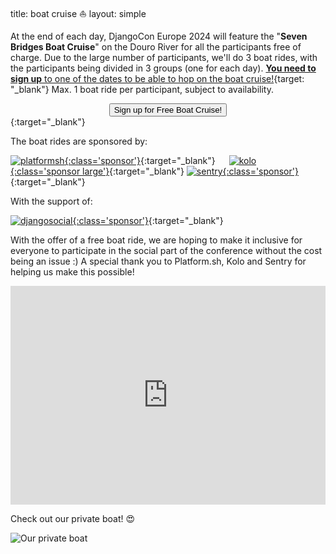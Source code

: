 title: boat cruise ⛵
layout: simple

At the end of each day, DjangoCon Europe 2024 will feature the "**Seven Bridges Boat Cruise**" on the Douro River for all the participants free of charge. Due to the large number of participants, we'll do 3 boat rides, with the participants being divided in 3 groups (one for each day). [**You need to sign up** to one of the dates to be able to hop on the boat cruise!](https://forms.gle/j3CSxu5xey6JquAa8){target: "_blank"} Max. 1 boat ride per participant, subject to availability.

[<center><button class="btn">Sign up for Free Boat Cruise!</button></center>](https://forms.gle/j3CSxu5xey6JquAa8){:target="_blank"}

The boat rides are sponsored by:

[![platformsh](/static/images/sponsors/platformsh.png){:class='sponsor'}](https://platform.sh/){:target="_blank"} &emsp; [![kolo](/static/images/sponsors/kolo.svg){:class='sponsor large'}](https://kolo.app/){:target="_blank"} [![sentry](/static/images/sponsors/sentry.svg){:class='sponsor'}](https://sentry.io/){:target="_blank"} 

With the support of:

[![djangosocial](/static/images/sponsors/djangosocial.png){:class='sponsor'}](https://django.social/){:target="_blank"}

With the offer of a free boat ride, we are hoping to make it inclusive for everyone to participate in the social part of the conference without the cost being an issue :) A special thank you to Platform.sh, Kolo and Sentry for helping us make this possible!

<iframe width="100%" height="350" id="gmap_canvas" src="https://maps.google.com/maps?q=Cais%20da%20Estiva&t=&z=14&ie=UTF8&iwloc=&output=embed" frameborder="0" scrolling="no" marginheight="0" marginwidth="0" class="mb-3"></iframe>


Check out our private boat! 😍

![Our private boat](/static/images/other/boatride.jpeg)

